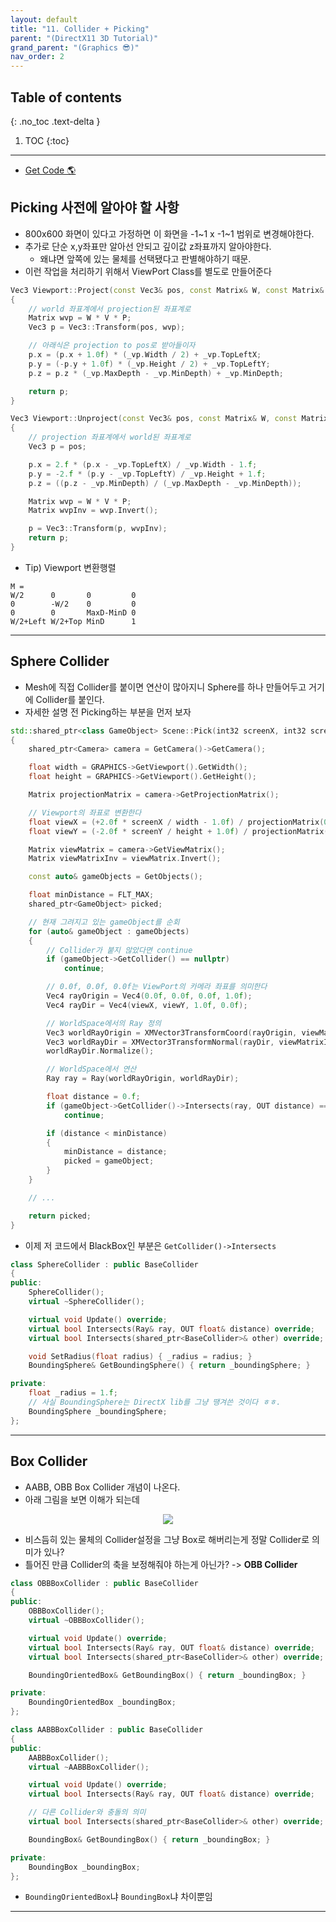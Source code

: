 ```yaml
---
layout: default
title: "11. Collider + Picking"
parent: "(DirectX11 3D Tutorial)"
grand_parent: "(Graphics 😎)"
nav_order: 2
---
```


## Table of contents
{: .no_toc .text-delta }

1. TOC
{:toc}

---

* [Get Code 🌎](https://github.com/Arthur880708/DirectX11-3d-tutorials/tree/10)

## Picking 사전에 알아야 할 사항

* 800x600 화면이 있다고 가정하면 이 화면을 -1~1 x -1~1 범위로 변경해야한다.
* 추가로 단순 x,y좌표만 알아선 안되고 깊이값 z좌표까지 알아야한다.
    * 왜냐면 앞쪽에 있는 물체를 선택됐다고 판별해야하기 때문.
* 이런 작업을 처리하기 위해서 ViewPort Class를 별도로 만들어준다

```cpp
Vec3 Viewport::Project(const Vec3& pos, const Matrix& W, const Matrix& V, const Matrix& P)
{
    // world 좌표계에서 projection된 좌표계로
	Matrix wvp = W * V * P;
	Vec3 p = Vec3::Transform(pos, wvp);

    // 아래식은 projection to pos로 받아들이자
	p.x = (p.x + 1.0f) * (_vp.Width / 2) + _vp.TopLeftX;
	p.y = (-p.y + 1.0f) * (_vp.Height / 2) + _vp.TopLeftY;
	p.z = p.z * (_vp.MaxDepth - _vp.MinDepth) + _vp.MinDepth;

	return p;
}

Vec3 Viewport::Unproject(const Vec3& pos, const Matrix& W, const Matrix& V, const Matrix& P)
{
    // projection 좌표계에서 world된 좌표계로
	Vec3 p = pos;

	p.x = 2.f * (p.x - _vp.TopLeftX) / _vp.Width - 1.f;
	p.y = -2.f * (p.y - _vp.TopLeftY) / _vp.Height + 1.f;
	p.z = ((p.z - _vp.MinDepth) / (_vp.MaxDepth - _vp.MinDepth));

	Matrix wvp = W * V * P;
	Matrix wvpInv = wvp.Invert();

	p = Vec3::Transform(p, wvpInv);
	return p;
}
```

* Tip) Viewport 변환행렬

```
M = 
W/2      0       0         0
0        -W/2    0         0
0        0       MaxD-MinD 0
W/2+Left W/2+Top MinD      1
```

---

## Sphere Collider

* Mesh에 직접 Collider를 붙이면 연산이 많아지니 Sphere를 하나 만들어두고 거기에 Collider를 붙인다.
* 자세한 설명 전 Picking하는 부분을 먼저 보자

```cpp
std::shared_ptr<class GameObject> Scene::Pick(int32 screenX, int32 screenY)
{
	shared_ptr<Camera> camera = GetCamera()->GetCamera();

	float width = GRAPHICS->GetViewport().GetWidth();
	float height = GRAPHICS->GetViewport().GetHeight();

	Matrix projectionMatrix = camera->GetProjectionMatrix();

	// Viewport의 좌표로 변환한다
	float viewX = (+2.0f * screenX / width - 1.0f) / projectionMatrix(0, 0);
	float viewY = (-2.0f * screenY / height + 1.0f) / projectionMatrix(1, 1);

	Matrix viewMatrix = camera->GetViewMatrix();
	Matrix viewMatrixInv = viewMatrix.Invert();

	const auto& gameObjects = GetObjects();

	float minDistance = FLT_MAX;
	shared_ptr<GameObject> picked;

	// 현재 그려지고 있는 gameObject를 순회
	for (auto& gameObject : gameObjects)
	{
		// Collider가 붙지 않았다면 continue
		if (gameObject->GetCollider() == nullptr)
			continue;

		// 0.0f, 0.0f, 0.0f는 ViewPort의 카메라 좌표를 의미한다
		Vec4 rayOrigin = Vec4(0.0f, 0.0f, 0.0f, 1.0f);
		Vec4 rayDir = Vec4(viewX, viewY, 1.0f, 0.0f);

		// WorldSpace에서의 Ray 정의
		Vec3 worldRayOrigin = XMVector3TransformCoord(rayOrigin, viewMatrixInv);
		Vec3 worldRayDir = XMVector3TransformNormal(rayDir, viewMatrixInv);
		worldRayDir.Normalize();

		// WorldSpace에서 연산
		Ray ray = Ray(worldRayOrigin, worldRayDir);

		float distance = 0.f;
		if (gameObject->GetCollider()->Intersects(ray, OUT distance) == false)
			continue;

		if (distance < minDistance)
		{
			minDistance = distance;
			picked = gameObject;
		}
	}

	// ...

	return picked;
}
```

* 이제 저 코드에서 BlackBox인 부분은 `GetCollider()->Intersects`

```cpp
class SphereCollider : public BaseCollider
{
public:
	SphereCollider();
	virtual ~SphereCollider();

	virtual void Update() override;
	virtual bool Intersects(Ray& ray, OUT float& distance) override;
	virtual bool Intersects(shared_ptr<BaseCollider>& other) override;

	void SetRadius(float radius) { _radius = radius; }
	BoundingSphere& GetBoundingSphere() { return _boundingSphere; }

private:
	float _radius = 1.f;
	// 사실 BoundingSphere는 DirectX lib를 그냥 땡겨쓴 것이다 ㅎㅎ.
	BoundingSphere _boundingSphere;
};
```

---

## Box Collider

* AABB, OBB Box Collider 개념이 나온다.
* 아래 그림을 보면 이해가 되는데

<p align="center">
  <img src="https://taehyungs-programming-blog.github.io/blog/assets/images/graphics/dx11/dx11-11-1.png"/>
</p>

* 비스듬히 있는 물체의 Collider설정을 그냥 Box로 해버리는게 정말 Collider로 의미가 있나?
* 틀어진 만큼 Collider의 축을 보정해줘야 하는게 아닌가? -> **OBB Collider**

```cpp
class OBBBoxCollider : public BaseCollider
{
public:
	OBBBoxCollider();
	virtual ~OBBBoxCollider();

	virtual void Update() override;
	virtual bool Intersects(Ray& ray, OUT float& distance) override;
	virtual bool Intersects(shared_ptr<BaseCollider>& other) override;

	BoundingOrientedBox& GetBoundingBox() { return _boundingBox; }

private:	
	BoundingOrientedBox _boundingBox;
};
```

```cpp
class AABBBoxCollider : public BaseCollider
{
public:
	AABBBoxCollider();
	virtual ~AABBBoxCollider();

	virtual void Update() override;
	virtual bool Intersects(Ray& ray, OUT float& distance) override;

	// 다른 Collider와 충돌의 의미
	virtual bool Intersects(shared_ptr<BaseCollider>& other) override;

	BoundingBox& GetBoundingBox() { return _boundingBox; }

private:
	BoundingBox _boundingBox;
};
```

* `BoundingOrientedBox`냐 `BoundingBox`냐 차이뿐임

---

